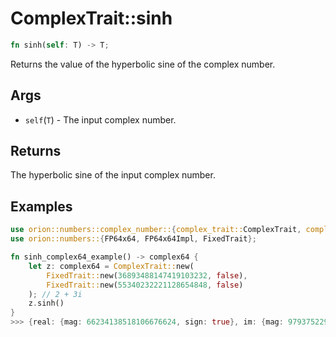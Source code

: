 # ComplexTrait::sinh

```rust
fn sinh(self: T) -> T;
```

Returns the value of the hyperbolic sine of the complex number.
## Args

* `self`(`T`) - The input complex number.

## Returns

The hyperbolic sine of the input complex number.

## Examples

```rust
use orion::numbers::complex_number::{complex_trait::ComplexTrait, complex64::complex64};
use orion::numbers::{FP64x64, FP64x64Impl, FixedTrait};

fn sinh_complex64_example() -> complex64 {
    let z: complex64 = ComplexTrait::new(
        FixedTrait::new(36893488147419103232, false),
        FixedTrait::new(55340232221128654848, false)
    ); // 2 + 3i
    z.sinh()
}
>>> {real: {mag: 66234138518106676624, sign: true}, im: {mag: 9793752294470951790, sign: false}} // -3.59056458998 + 0.530921086i
 ```
